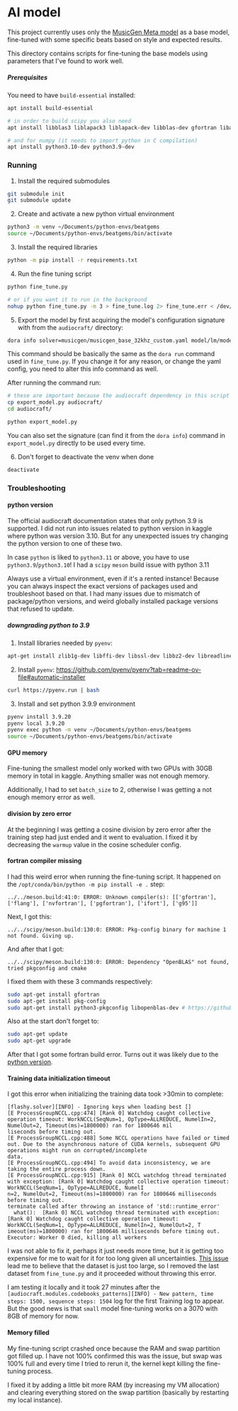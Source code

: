# AI model

This project currently uses only the [MusicGen Meta model](https://github.com/facebookresearch/audiocraft) as a base model, fine-tuned with some specific beats based on style and expected results.

This directory contains scripts for fine-tuning the base models using parameters that I've found to work well.

##### Prerequisites

You need to have `build-essential` installed:

```bash
apt install build-essential

# in order to build scipy you also need
apt install libblas3 liblapack3 liblapack-dev libblas-dev gfortran libatlas-base-dev

# and for numpy (it needs to import python in C compilation)
apt install python3.10-dev python3.9-dev
```

### Running

1. Install the required submodules

```bash
git submodule init
git submodule update
```

2. Create and activate a new python virtual environment

```bash
python3 -m venv ~/Documents/python-envs/beatgems
source ~/Documents/python-envs/beatgems/bin/activate
```

3. Install the required libraries

```bash
python -m pip install -r requirements.txt
```

4. Run the fine tuning script

```bash
python fine_tune.py

# or if you want it to run in the background
nohup python fine_tune.py -m 3 > fine_tune.log 2> fine_tune.err < /dev/null &
```

5. Export the model by first acquiring the model's configuration signature with from the `audiocraft/` directory:

```bash
dora info solver=musicgen/musicgen_base_32khz_custom.yaml model/lm/model_scale=large continue_from=//pretrained/facebook/musicgen-large conditioner=text2music dset=audio/custom
```

This command should be basically the same as the `dora run` command used in `fine_tune.py`. If you change it for any reason, or change the yaml config, you need to alter this info command as well.

After running the command run:

```bash
# these are important because the audiocraft dependency in this script expects to find the audiocraft/tmp/... directory
cp export_model.py audiocraft/
cd audiocraft/

python export_model.py
```

You can also set the signature (can find it from the `dora info`) command in `export_model.py` directly to be used every time.

6. Don't forget to deactivate the venv when done

```bash
deactivate
```

### Troubleshooting

#### python version

The official audiocraft documentation states that only python 3.9 is supported. I did not run into issues related to python version in kaggle where python was version 3.10. But for any unexpected issues try changing the python version to one of these two.

In case `python` is liked to `python3.11` or above, you have to use `python3.9`/`python3.10`! I had a `scipy` `meson` build issue with python 3.11

Always use a virtual environment, even if it's a rented instance! Because you can always inspect the exact versions of packages used and troubleshoot based on that. I had many issues due to mismatch of package/python versions, and weird globally installed package versions that refused to update.

##### downgrading python to 3.9

1. Install libraries needed by `pyenv`:

```bash
apt-get install zlib1g-dev libffi-dev libssl-dev libbz2-dev libreadline-dev libsqlite3-dev liblzma-dev libncurses-dev tk-dev
```

2. Install `pyenv`: https://github.com/pyenv/pyenv?tab=readme-ov-file#automatic-installer

```bash
curl https://pyenv.run | bash
```

3. Install and set python 3.9.9 environment

```bash
pyenv install 3.9.20
pyenv local 3.9.20
pyenv exec python -m venv ~/Documents/python-envs/beatgems
source ~/Documents/python-envs/beatgems/bin/activate
```

#### GPU memory

Fine-tuning the smallest model only worked with two GPUs with 30GB memory in total in kaggle. Anything smaller was not enough memory.

Additionally, I had to set `batch_size` to 2, otherwise I was getting a not enough memory error as well.

#### division by zero error

At the beginning I was getting a cosine division by zero error after the training step had just ended and it went to evaluation. I fixed it by decreasing the `warmup` value in the cosine scheduler config.

#### fortran compiler missing

I had this weird error when running the fine-tuning script. It happened on the `/opt/conda/bin/python -m pip install -e .` step:

```
../../meson.build:41:0: ERROR: Unknown compiler(s): [['gfortran'], ['flang'], ['nvfortran'], ['pgfortran'], ['ifort'], ['g95']]
```

Next, I got this:

```
../../scipy/meson.build:130:0: ERROR: Pkg-config binary for machine 1 not found. Giving up.
```

And after that I got:

```
../../scipy/meson.build:130:0: ERROR: Dependency "OpenBLAS" not found, tried pkgconfig and cmake
```

I fixed them with these 3 commands respectively:

```bash
sudo apt-get install gfortran
sudo apt-get install pkg-config
sudo apt-get install python3-pkgconfig libopenblas-dev # https://github.com/scipy/scipy/issues/16308#issuecomment-1647348653
```

Also at the start don't forget to:

```bash
sudo apt-get update
sudo apt-get upgrade
```

After that I got some fortran build error. Turns out it was likely due to the [python version](#python-version).

#### Training data initialization timeout

I got this error when initializing the training data took >30min to complete:

```
[flashy.solver][INFO] - Ignoring keys when loading best []
[E ProcessGroupNCCL.cpp:474] [Rank 0] Watchdog caught collective operation timeout: WorkNCCL(SeqNum=1, OpType=ALLREDUCE, NumelIn=2, NumelOut=2, Timeout(ms)=1800000) ran for 1800646 mil
liseconds before timing out.
[E ProcessGroupNCCL.cpp:488] Some NCCL operations have failed or timed out. Due to the asynchronous nature of CUDA kernels, subsequent GPU operations might run on corrupted/incomplete
data.
[E ProcessGroupNCCL.cpp:494] To avoid data inconsistency, we are taking the entire process down.
[E ProcessGroupNCCL.cpp:915] [Rank 0] NCCL watchdog thread terminated with exception: [Rank 0] Watchdog caught collective operation timeout: WorkNCCL(SeqNum=1, OpType=ALLREDUCE, NumelI
n=2, NumelOut=2, Timeout(ms)=1800000) ran for 1800646 milliseconds before timing out.
terminate called after throwing an instance of 'std::runtime_error'
  what():  [Rank 0] NCCL watchdog thread terminated with exception: [Rank 0] Watchdog caught collective operation timeout: WorkNCCL(SeqNum=1, OpType=ALLREDUCE, NumelIn=2, NumelOut=2, T
imeout(ms)=1800000) ran for 1800646 milliseconds before timing out.
Executor: Worker 0 died, killing all workers
```

I was not able to fix it, perhaps it just needs more time, but it is getting too expensive for me to wait for it for too long given all uncertainties.
[This issue](https://github.com/ultralytics/ultralytics/issues/1439) lead me to believe that the dataset is just too large, so I removed the last dataset from `fine_tune.py` and it proceeded without throwing this error.

I am testing it locally and it took 27 minutes after the `[audiocraft.modules.codebooks_patterns][INFO] - New pattern, time steps: 1500, sequence steps: 1504` log for the first Training log to appear. But the good news is that `small` model fine-tuning works on a 3070 with 8GB of memory for now.

#### Memory filled

My fine-tuning script crashed once because the RAM and swap partition got filled up. I have not 100% confirmed this was the issue, but swap was 100% full and every time I tried to rerun it, the kernel kept killing the fine-tuning process.

I fixed it by adding a little bit more RAM (by increasing my VM allocation) and clearing everything stored on the swap partition (basically by restarting my local instance).
